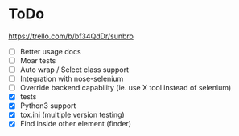 ToDo
====

https://trello.com/b/bf34QdDr/sunbro

* [ ] Better usage docs
* [ ] Moar tests
* [ ] Auto wrap / Select class support
* [ ] Integration with nose-selenium
* [ ] Override backend capability (ie. use X tool instead of selenium)
* [x] tests
* [x] Python3 support
* [x] tox.ini (multiple version testing)
* [x] Find inside other element (finder)
